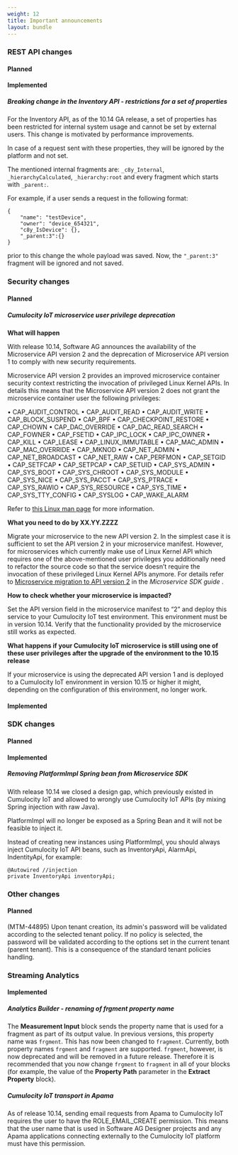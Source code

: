 ```yaml
---
weight: 12
title: Important announcements
layout: bundle
---
```


### REST API changes

#### Planned

#### Implemented

##### Breaking change in the Inventory API - restrictions for a set of properties

For the Inventory API, as of the 10.14 GA release, a set of properties has been restricted for internal system usage and cannot be set by external users. This change is motivated by performance improvements.

In case of a request sent with these properties, they will be ignored by the platform and not set.

The mentioned internal fragments are: `_c8y_Internal`, `_hierarchyCalculated`, `_hierarchy:root` and every fragment which starts with `_parent:`.

For example, if a user sends a request in the following format:

```
{
	"name": "testDevice",
    "owner": "device_654321",
    "c8y_IsDevice": {},
    "_parent:3":{}
}
```

prior to this change the whole payload was saved. Now, the `"_parent:3"` fragment will be ignored and not saved.


### Security changes

#### Planned

##### Cumulocity IoT microservice user privilege deprecation

**What will happen**

With release 10.14, Software AG announces the availability of the Microservice API version 2 and the deprecation of Microservice API version 1 to comply with new security requirements.

Microservice API version 2 provides an improved microservice container security context restricting the invocation of privileged Linux Kernel APIs.  In details this means that the Microservice API version 2 does not grant the microservice container user the following privileges:

•	CAP_AUDIT_CONTROL
•	CAP_AUDIT_READ
•	CAP_AUDIT_WRITE
•	CAP_BLOCK_SUSPEND
•	CAP_BPF
•	CAP_CHECKPOINT_RESTORE
•	CAP_CHOWN
•	CAP_DAC_OVERRIDE
•	CAP_DAC_READ_SEARCH
•	CAP_FOWNER
•	CAP_FSETID
•	CAP_IPC_LOCK
•	CAP_IPC_OWNER
•	CAP_KILL
•	CAP_LEASE
•	CAP_LINUX_IMMUTABLE
•	CAP_MAC_ADMIN
•	CAP_MAC_OVERRIDE
•	CAP_MKNOD
•	CAP_NET_ADMIN
•	CAP_NET_BROADCAST
•	CAP_NET_RAW
•	CAP_PERFMON
•	CAP_SETGID
•	CAP_SETFCAP
•	CAP_SETPCAP
•	CAP_SETUID
•	CAP_SYS_ADMIN
•	CAP_SYS_BOOT
•	CAP_SYS_CHROOT
•	CAP_SYS_MODULE
•	CAP_SYS_NICE
•	CAP_SYS_PACCT
•	CAP_SYS_PTRACE
•	CAP_SYS_RAWIO
•	CAP_SYS_RESOURCE
•	CAP_SYS_TIME
•	CAP_SYS_TTY_CONFIG
•	CAP_SYSLOG
•	CAP_WAKE_ALARM

Refer to [this Linux man page](https://man7.org/linux/man-pages/man7/capabilities.7.html) for more information.

**What you need to do by XX.YY.ZZZZ**

Migrate your microservice to the new API version 2. In the simplest case it is sufficient to set the API version 2 in your microservice manifest. However, for microservices which currently make use of Linux Kernel API which requires one of the above-mentioned user privileges you additionally need to refactor the source code so that the service doesn’t require the invocation of these privileged Linux Kernel APIs anymore. For details refer to [Microservice migration to API version 2](https:/cumulocity.com/guides/10.14.0//microservice-sdk/concept/migration) in the <i>Microservice SDK guide </i>.

**How to check whether your microservice is impacted?**

Set the API version field in the microservice manifest to “2” and deploy this service to your Cumulocity IoT test environment. This environment must be in version 10.14. Verify that the functionality provided by the microservice still works as expected.

**What happens if your Cumulocity IoT microservice is still using one of these user privileges after the upgrade of the environment to the 10.15 release**

If your microservice is using the deprecated API version 1 and is deployed to a Cumulocity IoT environment in version 10.15 or higher it might, depending on the configuration of this environment, no longer work.


#### Implemented



### SDK changes

#### Planned

#### Implemented

##### Removing PlatformImpl Spring bean from Microservice SDK

With release 10.14 we closed a design gap, which previously existed in Cumulocity IoT and allowed to wrongly use Cumulocity IoT APIs (by mixing Spring injection with raw Java).

PlatformImpl will no longer be exposed as a Spring Bean and it will not be feasible to inject it.

Instead of creating new instances using PlatformImpl, you should always inject Cumulocity IoT API beans, such as InventoryApi, AlarmApi, IndentityApi, for example:

```
@Autowired //injection
private InventoryApi inventoryApi;
```

### Other changes


#### Planned

(MTM-44895)
Upon tenant creation, its admin's password will be validated according to the selected tenant policy. If no policy is selected, the password will be validated according to the options set in the current tenant (parent tenant). This is a consequence of the standard tenant policies handling.


### Streaming Analytics

#### Implemented

##### Analytics Builder - renaming of frgment property name

The **Measurement Input** block sends the property name that is used for a fragment as part of its output value. 
In previous versions, this property name was `frgment`. This has now been changed to `fragment`. 
Currently, both property names `frgment` and `fragment` are supported. 
`frgment`, however, is now deprecated and will be removed in a future release. 
Therefore it is recommended that you now change `frgment` to `fragment` in all of your blocks 
(for example, the value of the **Property Path** parameter in the **Extract Property** block).

##### Cumulocity IoT transport in Apama

As of release 10.14, sending email requests from Apama to Cumulocity IoT requires the user to have the ROLE_EMAIL_CREATE permission. 
This means that the user name that is used in Software AG Designer projects and any Apama applications connecting externally to the Cumulocity IoT platform must have this permission.